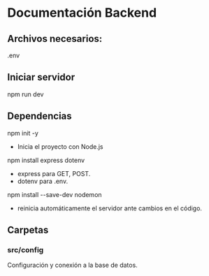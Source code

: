 # Documentación Backend

## Archivos necesarios:
.env

## Iniciar servidor
npm run dev

## Dependencias

npm init -y
* Inicia el proyecto con Node.js

npm install express dotenv
* express para GET, POST. 
* dotenv para .env.

npm install --save-dev nodemon
* reinicia automáticamente el servidor ante cambios en el código.

## Carpetas

### src/config

Configuración y conexión a la base de datos.

